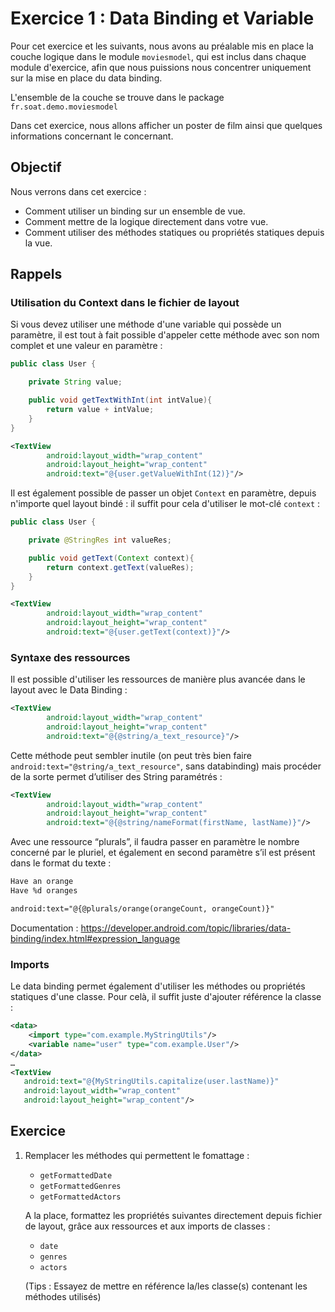 # Exercice 1 : Data Binding et Variable

Pour cet exercice et les suivants, nous avons au préalable mis en place la couche logique dans le module `moviesmodel`, qui est inclus dans chaque module d'exercice, afin que nous puissions nous concentrer uniquement sur la mise en place du data binding.

L'ensemble de la couche se trouve dans le package `fr.soat.demo.moviesmodel`

Dans cet exercice, nous allons afficher un poster de film ainsi que quelques informations concernant le concernant.

## Objectif

Nous verrons dans cet exercice :

* Comment utiliser un binding sur un ensemble de vue.
* Comment mettre de la logique directement dans votre vue.
* Comment utiliser des méthodes statiques ou propriétés statiques depuis la vue.

## Rappels

### Utilisation du Context dans le fichier de layout

Si vous devez utiliser une méthode d'une variable qui possède un paramètre, il est tout à fait possible d'appeler cette méthode avec son nom complet et une valeur en paramètre :

```java
public class User {

    private String value;

    public void getTextWithInt(int intValue){
        return value + intValue;
    }
}
```

```xml
<TextView
        android:layout_width="wrap_content"
        android:layout_height="wrap_content"
        android:text="@{user.getValueWithInt(12)}"/>
```

Il est également possible de passer un objet `Context` en paramètre, depuis n'importe quel layout bindé : il suffit pour cela d'utiliser le mot-clé `context` :

```java
public class User {

    private @StringRes int valueRes;

    public void getText(Context context){
        return context.getText(valueRes);
    }
}
```

```xml
<TextView
        android:layout_width="wrap_content"
        android:layout_height="wrap_content"
        android:text="@{user.getText(context)}"/>
```

### Syntaxe des ressources

Il est possible d'utiliser les ressources de manière plus avancée dans le layout avec le Data Binding :

```xml
<TextView
        android:layout_width="wrap_content"
        android:layout_height="wrap_content"
        android:text="@{@string/a_text_resource}"/>
```

Cette méthode peut sembler inutile (on peut très bien faire `android:text="@string/a_text_resource"`, sans databinding) mais procéder de la sorte permet d’utiliser des String paramétrés :

```xml
<TextView
        android:layout_width="wrap_content"
        android:layout_height="wrap_content"
        android:text="@{@string/nameFormat(firstName, lastName)}"/>
```

Avec une ressource “plurals”, il faudra passer en paramètre le nombre concerné par le pluriel, et également en second paramètre s’il est présent dans le format du texte :

```xml
Have an orange
Have %d oranges

android:text="@{@plurals/orange(orangeCount, orangeCount)}"
```

Documentation : https://developer.android.com/topic/libraries/data-binding/index.html#expression_language

### Imports

Le data binding permet également d'utiliser les méthodes ou propriétés statiques d'une classe. Pour celà, il suffit juste d'ajouter référence la classe :

```xml
<data>
    <import type="com.example.MyStringUtils"/>
    <variable name="user" type="com.example.User"/>
</data>
…
<TextView
   android:text="@{MyStringUtils.capitalize(user.lastName)}"
   android:layout_width="wrap_content"
   android:layout_height="wrap_content"/>
```

## Exercice

1. Remplacer les méthodes qui permettent le fomattage :
    * `getFormattedDate` 
    * `getFormattedGenres` 
    * `getFormattedActors`
    
   A la place, formattez les propriétés suivantes directement depuis fichier de layout, grâce aux ressources et aux imports de classes :
   * `date`
   * `genres`
   * `actors`
   
   (Tips : Essayez de mettre en référence la/les classe(s) contenant les méthodes utilisés)